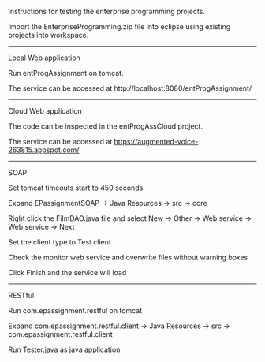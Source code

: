Instructions for testing the enterprise programming projects.

Import the EnterpriseProgramming.zip file into eclipse using existing projects into workspace.

---------------------------------------------------------------------------------------------

Local Web application

Run entProgAssignment on tomcat.

The service can be accessed at http://localhost:8080/entProgAssignment/

---------------------------------------------------------------------------------------------

Cloud Web application

The code can be inspected in the entProgAssCloud project.

The service can be accessed at https://augmented-voice-263815.appspot.com/

---------------------------------------------------------------------------------------------

SOAP

Set tomcat timeouts start to 450 seconds

Expand EPassignmentSOAP -> Java Resources -> src -> core

Right click the FilmDAO.java file and select New -> Other -> Web service -> Web service -> Next

Set the client type to Test client

Check the monitor web service and overwrite files without warning boxes

Click Finish and the service will load

-----------------------------------------------------------------------------------------------

RESTful

Run com.epassignment.restful on tomcat

Expand com.epassignment.restful.client -> Java Resources -> src -> com.epassignment.restful.client

Run Tester.java as java application
